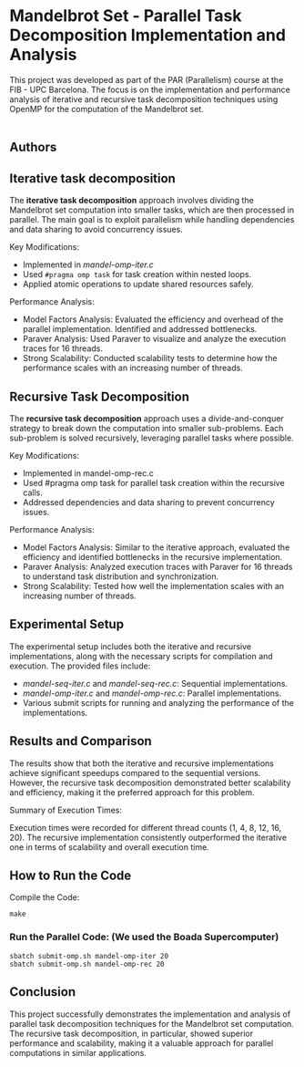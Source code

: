 # Mandelbrot Set - Parallel Task Decomposition Implementation and Analysis
This project was developed as part of the PAR (Parallelism) course at the FIB - UPC Barcelona. The focus is on the implementation and performance analysis of iterative and recursive task decomposition techniques using OpenMP for the computation of the Mandelbrot set. <br><br>

## Authors


## Iterative task decomposition

The **iterative task decomposition** approach involves dividing the Mandelbrot set computation into smaller tasks, which are then processed in parallel. The main goal is to exploit parallelism while handling dependencies and data sharing to avoid concurrency issues.

Key Modifications:

- Implemented in *mandel-omp-iter.c*
- Used `#pragma omp task` for task creation within nested loops.
- Applied atomic operations to update shared resources safely.

Performance Analysis:

- Model Factors Analysis: Evaluated the efficiency and overhead of the parallel implementation. Identified and addressed bottlenecks.
- Paraver Analysis: Used Paraver to visualize and analyze the execution traces for 16 threads.
- Strong Scalability: Conducted scalability tests to determine how the performance scales with an increasing number of threads.

## Recursive Task Decomposition

The **recursive task decomposition** approach uses a divide-and-conquer strategy to break down the computation into smaller sub-problems. Each sub-problem is solved recursively, leveraging parallel tasks where possible.

Key Modifications:

- Implemented in mandel-omp-rec.c
- Used #pragma omp task for parallel task creation within the recursive calls.
- Addressed dependencies and data sharing to prevent concurrency issues.

Performance Analysis:

- Model Factors Analysis: Similar to the iterative approach, evaluated the efficiency and identified bottlenecks in the recursive implementation.
- Paraver Analysis: Analyzed execution traces with Paraver for 16 threads to understand task distribution and synchronization.
- Strong Scalability: Tested how well the implementation scales with an increasing number of threads.

## Experimental Setup

The experimental setup includes both the iterative and recursive implementations, along with the necessary scripts for compilation and execution. The provided files include:

- *mandel-seq-iter.c* and *mandel-seq-rec.c*: Sequential implementations.
- *mandel-omp-iter.c* and *mandel-omp-rec.c*: Parallel implementations.
- Various submit scripts for running and analyzing the performance of the implementations.

## Results and Comparison

The results show that both the iterative and recursive implementations achieve significant speedups compared to the sequential versions. However, the recursive task decomposition demonstrated better scalability and efficiency, making it the preferred approach for this problem.

Summary of Execution Times:

Execution times were recorded for different thread counts (1, 4, 8, 12, 16, 20).
The recursive implementation consistently outperformed the iterative one in terms of scalability and overall execution time.

## How to Run the Code

Compile the Code:
```
make
```

### Run the Parallel Code: (We used the Boada Supercomputer)
```
sbatch submit-omp.sh mandel-omp-iter 20
sbatch submit-omp.sh mandel-omp-rec 20
```

## Conclusion

This project successfully demonstrates the implementation and analysis of parallel task decomposition techniques for the Mandelbrot set computation. The recursive task decomposition, in particular, showed superior performance and scalability, making it a valuable approach for parallel computations in similar applications.

